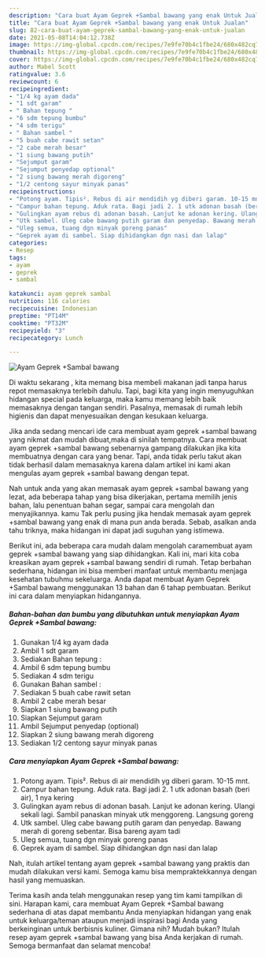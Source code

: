 ```yaml
---
description: "Cara buat Ayam Geprek +Sambal bawang yang enak Untuk Jualan"
title: "Cara buat Ayam Geprek +Sambal bawang yang enak Untuk Jualan"
slug: 82-cara-buat-ayam-geprek-sambal-bawang-yang-enak-untuk-jualan
date: 2021-05-08T14:04:12.738Z
image: https://img-global.cpcdn.com/recipes/7e9fe70b4c1fbe24/680x482cq70/ayam-geprek-sambal-bawang-foto-resep-utama.jpg
thumbnail: https://img-global.cpcdn.com/recipes/7e9fe70b4c1fbe24/680x482cq70/ayam-geprek-sambal-bawang-foto-resep-utama.jpg
cover: https://img-global.cpcdn.com/recipes/7e9fe70b4c1fbe24/680x482cq70/ayam-geprek-sambal-bawang-foto-resep-utama.jpg
author: Mabel Scott
ratingvalue: 3.6
reviewcount: 6
recipeingredient:
- "1/4 kg ayam dada"
- "1 sdt garam"
- " Bahan tepung "
- "6 sdm tepung bumbu"
- "4 sdm terigu"
- " Bahan sambel "
- "5 buah cabe rawit setan"
- "2 cabe merah besar"
- "1 siung bawang putih"
- "Sejumput garam"
- "Sejumput penyedap optional"
- "2 siung bawang merah digoreng"
- "1/2 centong sayur minyak panas"
recipeinstructions:
- "Potong ayam. Tipis². Rebus di air mendidih yg diberi garam. 10-15 mnt."
- "Campur bahan tepung. Aduk rata. Bagi jadi 2. 1 utk adonan basah (beri air), 1 nya kering"
- "Gulingkan ayam rebus di adonan basah. Lanjut ke adonan kering. Ulangi sekali lagi. Sambil panaskan minyak utk menggoreng. Langsung goreng"
- "Utk sambel. Uleg cabe bawang putih garam dan penyedap. Bawang merah di goreng sebentar. Bisa bareng ayam tadi"
- "Uleg semua, tuang dgn minyak goreng panas"
- "Geprek ayam di sambel. Siap dihidangkan dgn nasi dan lalap"
categories:
- Resep
tags:
- ayam
- geprek
- sambal

katakunci: ayam geprek sambal 
nutrition: 116 calories
recipecuisine: Indonesian
preptime: "PT14M"
cooktime: "PT32M"
recipeyield: "3"
recipecategory: Lunch

---
```



![Ayam Geprek +Sambal bawang](https://img-global.cpcdn.com/recipes/7e9fe70b4c1fbe24/680x482cq70/ayam-geprek-sambal-bawang-foto-resep-utama.jpg)

Di waktu  sekarang , kita memang bisa membeli makanan jadi tanpa harus repot memasaknya terlebih dahulu. Tapi, bagi kita yang ingin menyuguhkan hidangan special pada keluarga, maka kamu memang lebih baik memasaknya dengan tangan sendiri. Pasalnya, memasak di rumah lebih higienis dan dapat menyesuaikan dengan kesukaan keluarga.

Jika anda sedang mencari ide cara membuat ayam geprek +sambal bawang yang nikmat dan mudah dibuat,maka di sinilah tempatnya. Cara membuat ayam geprek +sambal bawang  sebenarnya gampang dilakukan jika kita membuatnya dengan cara yang benar. Tapi, anda tidak perlu takut akan tidak berhasil dalam memasaknya 
karena dalam artikel ini kami akan mengulas ayam geprek +sambal bawang dengan tepat.  



Nah untuk anda yang akan memasak ayam geprek +sambal bawang yang lezat, ada beberapa tahap yang bisa dikerjakan, pertama memilih jenis bahan, lalu penentuan bahan segar, sampai cara mengolah dan menyajikannya. kamu Tak perlu pusing jika hendak memasak ayam geprek +sambal bawang yang enak di mana pun anda berada. Sebab, asalkan anda  tahu triknya, maka hidangan ini dapat jadi suguhan yang istimewa.

Berikut ini, ada beberapa cara mudah dalam mengolah caramembuat ayam geprek +sambal bawang yang siap dihidangkan. Kali ini, mari kita coba kreasikan ayam geprek +sambal bawang sendiri di rumah. Tetap berbahan sederhana, hidangan ini bisa memberi manfaat untuk membantu menjaga kesehatan tubuhmu sekeluarga. Anda dapat membuat Ayam Geprek +Sambal bawang menggunakan 13 bahan dan 6 tahap pembuatan. Berikut ini cara dalam menyiapkan hidangannya.

<!--inarticleads1-->

##### Bahan-bahan dan bumbu yang dibutuhkan untuk menyiapkan Ayam Geprek +Sambal bawang:

1. Gunakan 1/4 kg ayam dada
1. Ambil 1 sdt garam
1. Sediakan  Bahan tepung :
1. Ambil 6 sdm tepung bumbu
1. Sediakan 4 sdm terigu
1. Gunakan  Bahan sambel :
1. Sediakan 5 buah cabe rawit setan
1. Ambil 2 cabe merah besar
1. Siapkan 1 siung bawang putih
1. Siapkan Sejumput garam
1. Ambil Sejumput penyedap (optional)
1. Siapkan 2 siung bawang merah digoreng
1. Sediakan 1/2 centong sayur minyak panas




<!--inarticleads2-->

##### Cara menyiapkan Ayam Geprek +Sambal bawang:

1. Potong ayam. Tipis². Rebus di air mendidih yg diberi garam. 10-15 mnt.
1. Campur bahan tepung. Aduk rata. Bagi jadi 2. 1 utk adonan basah (beri air), 1 nya kering
1. Gulingkan ayam rebus di adonan basah. Lanjut ke adonan kering. Ulangi sekali lagi. Sambil panaskan minyak utk menggoreng. Langsung goreng
1. Utk sambel. Uleg cabe bawang putih garam dan penyedap. Bawang merah di goreng sebentar. Bisa bareng ayam tadi
1. Uleg semua, tuang dgn minyak goreng panas
1. Geprek ayam di sambel. Siap dihidangkan dgn nasi dan lalap




Nah, itulah artikel tentang  ayam geprek +sambal bawang  yang praktis dan mudah dilakukan versi kami. Semoga kamu bisa mempraktekkannya dengan hasil yang memuaskan. 

Terima kasih anda telah menggunakan resep yang tim kami tampilkan di sini. Harapan kami, cara membuat  Ayam Geprek +Sambal bawang sederhana di atas dapat membantu Anda menyiapkan hidangan yang enak untuk keluarga/teman ataupun menjadi inspirasi bagi Anda yang berkeinginan untuk berbisnis kuliner. Gimana nih? Mudah bukan? Itulah resep ayam geprek +sambal bawang yang bisa Anda kerjakan di rumah. Semoga bermanfaat dan selamat mencoba!

